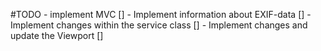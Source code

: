 <!-- prettier-ignore -->
#TODO 
    - implement MVC []
    - Implement information about EXIF-data []
    - Implement changes within the service class []
    - Implement changes and update the Viewport []
